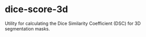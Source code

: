 # dice-score-3d
Utility for calculating the Dice Similarity Coefficient (DSC) for 3D segmentation masks. 
